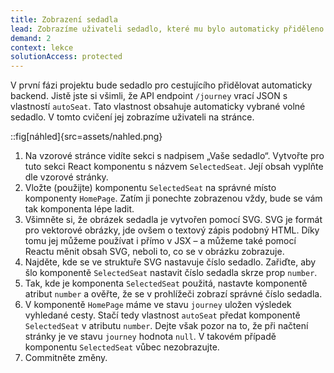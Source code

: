 ```yaml
---
title: Zobrazení sedadla
lead: Zobrazíme uživateli sedadlo, které mu bylo automaticky přiděleno.
demand: 2
context: lekce
solutionAccess: protected
---
```


V první fázi projektu bude sedadlo pro cestujícího přidělovat automaticky backend. Jistě jste si všimli, že API endpoint `/journey` vrací JSON s vlastností `autoSeat`. Tato vlastnost obsahuje automaticky vybrané volné sedadlo. V tomto cvičení jej zobrazíme uživateli na stránce.

::fig[náhled]{src=assets/nahled.png}

1. Na vzorové stránce vidíte sekci s nadpisem „Vaše sedadlo“. Vytvořte pro tuto sekci React komponentu s názvem `SelectedSeat`. Její obsah vyplňte dle vzorové stránky.
1. Vložte (použijte) komponentu `SelectedSeat` na správné místo komponenty `HomePage`. Zatím ji ponechte zobrazenou vždy, bude se vám tak komponenta lépe ladit.
1. Všimněte si, že obrázek sedadla je vytvořen pomocí SVG. SVG je formát pro vektorové obrázky, jde ovšem o textový zápis podobný HTML. Díky tomu jej můžeme používat i přímo v JSX – a můžeme také pomocí Reactu měnit obsah SVG, neboli to, co se v obrázku zobrazuje.
1. Najděte, kde se ve struktuře SVG nastavuje číslo sedadlo. Zařiďte, aby šlo komponentě `SelectedSeat` nastavit číslo sedadla skrze prop `number`.
1. Tak, kde je komponenta `SelectedSeat` použitá, nastavte komponentě atribut `number` a ověřte, že se v prohlížeči zobrazí správné číslo sedadla.
1. V komponentě `HomePage` máme ve stavu `journey` uložen výsledek vyhledané cesty. Stačí tedy vlastnost `autoSeat` předat komponentě `SelectedSeat` v atributu `number`. Dejte však pozor na to, že při načtení stránky je ve stavu `journey` hodnota `null`. V takovém případě komponentu `SelectedSeat` vůbec nezobrazujte.
1. Commitněte změny.
